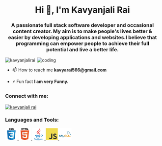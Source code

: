  <h1 align="center">Hi 👋, I'm Kavyanjali Rai</h1>
<h3 align="center">A passionate full stack software developer and occasional content creator. My aim is to make people's lives better & easier by developing applications and websites.I believe that programming can empower people to achieve their full potential and live a better life.</h3>
<img align="right" alt="coding" width="400" src="https://cdn.dribbble.com/users/1519660/screenshots/4536550/girl-_-laptop.gif">
<p align="left"> <img src="https://komarev.com/ghpvc/?username=kavyanjalirai&label=Profile%20views&color=0e75b6&style=flat-square" alt="kavyanjalirai" /> </p>

- 📫 How to reach me **kavyarai566@gmail.com**

- ⚡ Fun fact **I am very Funny.**

<h3 align="left">Connect with me:</h3>
<p align="left">
<a href="https://linkedin.com/in/kavyanjali rai" target="blank"><img align="center" src="https://raw.githubusercontent.com/rahuldkjain/github-profile-readme-generator/master/src/images/icons/Social/linked-in-alt.svg" alt="kavyanjali rai" height="30" width="40" /></a>
</p>

<h3 align="left">Languages and Tools:</h3>
<p align="left"> <a href="https://www.w3schools.com/css/" target="_blank" rel="noreferrer"> <img src="https://raw.githubusercontent.com/devicons/devicon/master/icons/css3/css3-original-wordmark.svg" alt="css3" width="40" height="40"/> </a> <a href="https://www.w3.org/html/" target="_blank" rel="noreferrer"> <img src="https://raw.githubusercontent.com/devicons/devicon/master/icons/html5/html5-original-wordmark.svg" alt="html5" width="40" height="40"/> </a> <a href="https://www.java.com" target="_blank" rel="noreferrer"> <img src="https://raw.githubusercontent.com/devicons/devicon/master/icons/java/java-original.svg" alt="java" width="40" height="40"/> </a> <a href="https://developer.mozilla.org/en-US/docs/Web/JavaScript" target="_blank" rel="noreferrer"> <img src="https://raw.githubusercontent.com/devicons/devicon/master/icons/javascript/javascript-original.svg" alt="javascript" width="40" height="40"/> </a> <a href="https://www.mysql.com/" target="_blank" rel="noreferrer"> <img src="https://raw.githubusercontent.com/devicons/devicon/master/icons/mysql/mysql-original-wordmark.svg" alt="mysql" width="40" height="40"/> </a> </p>
